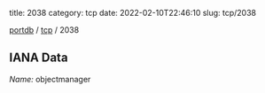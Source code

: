 title: 2038
category: tcp
date: 2022-02-10T22:46:10
slug: tcp/2038

[portdb](/) / [tcp](/category/tcp.html) / 2038


## IANA Data

_Name:_ objectmanager

